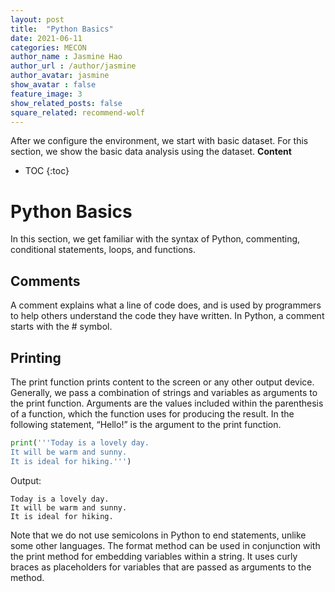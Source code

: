 ```yaml
---
layout: post
title:  "Python Basics"
date: 2021-06-11 
categories: MECON
author_name : Jasmine Hao
author_url : /author/jasmine
author_avatar: jasmine
show_avatar : false
feature_image: 3
show_related_posts: false
square_related: recommend-wolf
---
```


After we configure the environment, we start with basic dataset. For this section, we show the basic data analysis using the dataset. 
**Content**
* TOC
{:toc}

# Python Basics
In this section, we get familiar with the syntax of Python, commenting, conditional
statements, loops, and functions.
## Comments
A comment explains what a line of code does, and is used by programmers to help others understand the code they have written. In Python, a comment starts with the # symbol.
## Printing
The print function prints content to the screen or any other output device.
Generally, we pass a combination of strings and variables as arguments to the print
function. Arguments are the values included within the parenthesis of a function, which
the function uses for producing the result. In the following statement, “Hello!” is the
argument to the print function.

``` python
print('''Today is a lovely day.
It will be warm and sunny.
It is ideal for hiking.''')
```

Output:

    Today is a lovely day.
    It will be warm and sunny.
    It is ideal for hiking.

Note that we do not use semicolons in Python to end statements, unlike some other languages.
The format method can be used in conjunction with the print method for embedding
variables within a string. It uses curly braces as placeholders for variables that are passed
as arguments to the method.

